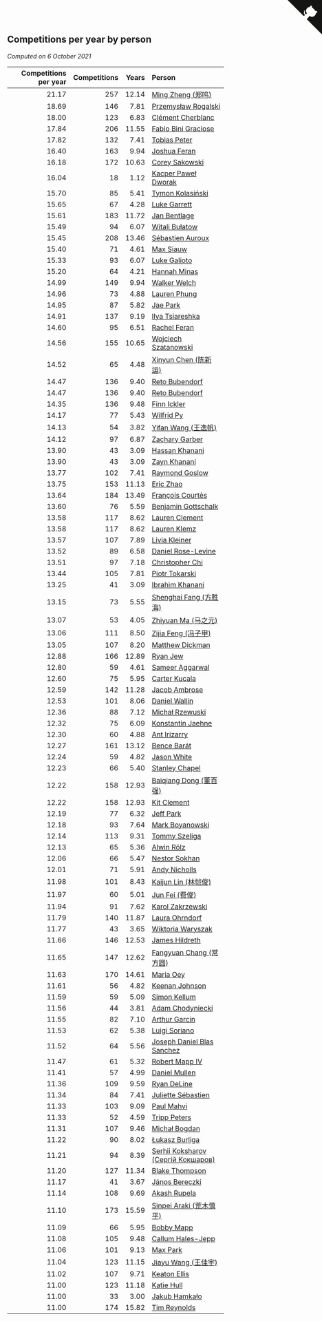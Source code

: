 ## Competitions per year by person

*Computed on  6 October 2021*

| Competitions per year | Competitions | Years | Person |
| ---: | ---: | ---: | :--- |
| 21.17 | 257 | 12.14 | [Ming Zheng (郑鸣)](https://www.worldcubeassociation.org/persons/2009ZHEN11) |
| 18.69 | 146 | 7.81 | [Przemysław Rogalski](https://www.worldcubeassociation.org/persons/2013ROGA02) |
| 18.00 | 123 | 6.83 | [Clément Cherblanc](https://www.worldcubeassociation.org/persons/2014CHER05) |
| 17.84 | 206 | 11.55 | [Fabio Bini Graciose](https://www.worldcubeassociation.org/persons/2010GRAC02) |
| 17.82 | 132 | 7.41 | [Tobias Peter](https://www.worldcubeassociation.org/persons/2014PETE03) |
| 16.40 | 163 | 9.94 | [Joshua Feran](https://www.worldcubeassociation.org/persons/2011FERA01) |
| 16.18 | 172 | 10.63 | [Corey Sakowski](https://www.worldcubeassociation.org/persons/2011SAKO01) |
| 16.04 | 18 | 1.12 | [Kacper Paweł Dworak](https://www.worldcubeassociation.org/persons/2020DWOR01) |
| 15.70 | 85 | 5.41 | [Tymon Kolasiński](https://www.worldcubeassociation.org/persons/2016KOLA02) |
| 15.65 | 67 | 4.28 | [Luke Garrett](https://www.worldcubeassociation.org/persons/2017GARR05) |
| 15.61 | 183 | 11.72 | [Jan Bentlage](https://www.worldcubeassociation.org/persons/2010BENT01) |
| 15.49 | 94 | 6.07 | [Witali Bułatow](https://www.worldcubeassociation.org/persons/2015BUAT01) |
| 15.45 | 208 | 13.46 | [Sébastien Auroux](https://www.worldcubeassociation.org/persons/2008AURO01) |
| 15.40 | 71 | 4.61 | [Max Siauw](https://www.worldcubeassociation.org/persons/2017SIAU02) |
| 15.33 | 93 | 6.07 | [Luke Galioto](https://www.worldcubeassociation.org/persons/2015GALI02) |
| 15.20 | 64 | 4.21 | [Hannah Minas](https://www.worldcubeassociation.org/persons/2017MINA04) |
| 14.99 | 149 | 9.94 | [Walker Welch](https://www.worldcubeassociation.org/persons/2011WELC01) |
| 14.96 | 73 | 4.88 | [Lauren Phung](https://www.worldcubeassociation.org/persons/2016PHUN02) |
| 14.95 | 87 | 5.82 | [Jae Park](https://www.worldcubeassociation.org/persons/2015PARK24) |
| 14.91 | 137 | 9.19 | [Ilya Tsiareshka](https://www.worldcubeassociation.org/persons/2012TERE01) |
| 14.60 | 95 | 6.51 | [Rachel Feran](https://www.worldcubeassociation.org/persons/2015FERA01) |
| 14.56 | 155 | 10.65 | [Wojciech Szatanowski](https://www.worldcubeassociation.org/persons/2011SZAT01) |
| 14.52 | 65 | 4.48 | [Xinyun Chen (陈新运)](https://www.worldcubeassociation.org/persons/2017CHEN36) |
| 14.47 | 136 | 9.40 | [Reto Bubendorf](https://www.worldcubeassociation.org/persons/2012BUBE01) |
| 14.47 | 136 | 9.40 | [Reto Bubendorf](https://www.worldcubeassociation.org/persons/2012BUBE01) |
| 14.35 | 136 | 9.48 | [Finn Ickler](https://www.worldcubeassociation.org/persons/2012ICKL01) |
| 14.17 | 77 | 5.43 | [Wilfrid Py](https://www.worldcubeassociation.org/persons/2016PYWI01) |
| 14.13 | 54 | 3.82 | [Yifan Wang (王逸帆)](https://www.worldcubeassociation.org/persons/2017WANY29) |
| 14.12 | 97 | 6.87 | [Zachary Garber](https://www.worldcubeassociation.org/persons/2014GARB01) |
| 13.90 | 43 | 3.09 | [Hassan Khanani](https://www.worldcubeassociation.org/persons/2018KHAN26) |
| 13.90 | 43 | 3.09 | [Zayn Khanani](https://www.worldcubeassociation.org/persons/2018KHAN28) |
| 13.77 | 102 | 7.41 | [Raymond Goslow](https://www.worldcubeassociation.org/persons/2014GOSL01) |
| 13.75 | 153 | 11.13 | [Eric Zhao](https://www.worldcubeassociation.org/persons/2010ZHAO19) |
| 13.64 | 184 | 13.49 | [François Courtès](https://www.worldcubeassociation.org/persons/2008COUR01) |
| 13.60 | 76 | 5.59 | [Benjamin Gottschalk](https://www.worldcubeassociation.org/persons/2016GOTT01) |
| 13.58 | 117 | 8.62 | [Lauren Clement](https://www.worldcubeassociation.org/persons/2013KLEM01) |
| 13.58 | 117 | 8.62 | [Lauren Klemz](https://www.worldcubeassociation.org/persons/2013KLEM01) |
| 13.57 | 107 | 7.89 | [Livia Kleiner](https://www.worldcubeassociation.org/persons/2013KLEI03) |
| 13.52 | 89 | 6.58 | [Daniel Rose-Levine](https://www.worldcubeassociation.org/persons/2015ROSE01) |
| 13.51 | 97 | 7.18 | [Christopher Chi](https://www.worldcubeassociation.org/persons/2014CHIC01) |
| 13.44 | 105 | 7.81 | [Piotr Tokarski](https://www.worldcubeassociation.org/persons/2013TOKA01) |
| 13.25 | 41 | 3.09 | [Ibrahim Khanani](https://www.worldcubeassociation.org/persons/2018KHAN27) |
| 13.15 | 73 | 5.55 | [Shenghai Fang (方胜海)](https://www.worldcubeassociation.org/persons/2016FANG01) |
| 13.07 | 53 | 4.05 | [Zhiyuan Ma (马之元)](https://www.worldcubeassociation.org/persons/2017MAZH04) |
| 13.06 | 111 | 8.50 | [Zijia Feng (冯子甲)](https://www.worldcubeassociation.org/persons/2013FENG02) |
| 13.05 | 107 | 8.20 | [Matthew Dickman](https://www.worldcubeassociation.org/persons/2013DICK01) |
| 12.88 | 166 | 12.89 | [Ryan Jew](https://www.worldcubeassociation.org/persons/2008JEWR01) |
| 12.80 | 59 | 4.61 | [Sameer Aggarwal](https://www.worldcubeassociation.org/persons/2017AGGA01) |
| 12.60 | 75 | 5.95 | [Carter Kucala](https://www.worldcubeassociation.org/persons/2015KUCA01) |
| 12.59 | 142 | 11.28 | [Jacob Ambrose](https://www.worldcubeassociation.org/persons/2010AMBR01) |
| 12.53 | 101 | 8.06 | [Daniel Wallin](https://www.worldcubeassociation.org/persons/2013WALL03) |
| 12.36 | 88 | 7.12 | [Michał Rzewuski](https://www.worldcubeassociation.org/persons/2014RZEW01) |
| 12.32 | 75 | 6.09 | [Konstantin Jaehne](https://www.worldcubeassociation.org/persons/2015JAEH01) |
| 12.30 | 60 | 4.88 | [Ant Irizarry](https://www.worldcubeassociation.org/persons/2016IRIZ02) |
| 12.27 | 161 | 13.12 | [Bence Barát](https://www.worldcubeassociation.org/persons/2008BARA01) |
| 12.24 | 59 | 4.82 | [Jason White](https://www.worldcubeassociation.org/persons/2016WHIT16) |
| 12.23 | 66 | 5.40 | [Stanley Chapel](https://www.worldcubeassociation.org/persons/2016CHAP04) |
| 12.22 | 158 | 12.93 | [Baiqiang Dong (董百强)](https://www.worldcubeassociation.org/persons/2008DONG06) |
| 12.22 | 158 | 12.93 | [Kit Clement](https://www.worldcubeassociation.org/persons/2008CLEM01) |
| 12.19 | 77 | 6.32 | [Jeff Park](https://www.worldcubeassociation.org/persons/2015PARK08) |
| 12.18 | 93 | 7.64 | [Mark Boyanowski](https://www.worldcubeassociation.org/persons/2014BOYA01) |
| 12.14 | 113 | 9.31 | [Tommy Szeliga](https://www.worldcubeassociation.org/persons/2012SZEL01) |
| 12.13 | 65 | 5.36 | [Alwin Rölz](https://www.worldcubeassociation.org/persons/2016ROLZ01) |
| 12.06 | 66 | 5.47 | [Nestor Sokhan](https://www.worldcubeassociation.org/persons/2016SOKH01) |
| 12.01 | 71 | 5.91 | [Andy Nicholls](https://www.worldcubeassociation.org/persons/2015NICH04) |
| 11.98 | 101 | 8.43 | [Kaijun Lin (林恺俊)](https://www.worldcubeassociation.org/persons/2013LINK01) |
| 11.97 | 60 | 5.01 | [Jun Fei (费俊)](https://www.worldcubeassociation.org/persons/2016FEIJ02) |
| 11.94 | 91 | 7.62 | [Karol Zakrzewski](https://www.worldcubeassociation.org/persons/2014ZAKR01) |
| 11.79 | 140 | 11.87 | [Laura Ohrndorf](https://www.worldcubeassociation.org/persons/2009OHRN01) |
| 11.77 | 43 | 3.65 | [Wiktoria Waryszak](https://www.worldcubeassociation.org/persons/2018WARY01) |
| 11.66 | 146 | 12.53 | [James Hildreth](https://www.worldcubeassociation.org/persons/2009HILD01) |
| 11.65 | 147 | 12.62 | [Fangyuan Chang (常方圆)](https://www.worldcubeassociation.org/persons/2009CHAN04) |
| 11.63 | 170 | 14.61 | [Maria Oey](https://www.worldcubeassociation.org/persons/2007OEYM01) |
| 11.61 | 56 | 4.82 | [Keenan Johnson](https://www.worldcubeassociation.org/persons/2016JOHN30) |
| 11.59 | 59 | 5.09 | [Simon Kellum](https://www.worldcubeassociation.org/persons/2016KELL12) |
| 11.56 | 44 | 3.81 | [Adam Chodyniecki](https://www.worldcubeassociation.org/persons/2017CHOD02) |
| 11.55 | 82 | 7.10 | [Arthur Garcin](https://www.worldcubeassociation.org/persons/2014GARC27) |
| 11.53 | 62 | 5.38 | [Luigi Soriano](https://www.worldcubeassociation.org/persons/2016SORI04) |
| 11.52 | 64 | 5.56 | [Joseph Daniel Blas Sanchez](https://www.worldcubeassociation.org/persons/2016SANC08) |
| 11.47 | 61 | 5.32 | [Robert Mapp IV](https://www.worldcubeassociation.org/persons/2016IVRO01) |
| 11.41 | 57 | 4.99 | [Daniel Mullen](https://www.worldcubeassociation.org/persons/2016MULL04) |
| 11.36 | 109 | 9.59 | [Ryan DeLine](https://www.worldcubeassociation.org/persons/2012DELI01) |
| 11.34 | 84 | 7.41 | [Juliette Sébastien](https://www.worldcubeassociation.org/persons/2014SEBA01) |
| 11.33 | 103 | 9.09 | [Paul Mahvi](https://www.worldcubeassociation.org/persons/2012MAHV01) |
| 11.33 | 52 | 4.59 | [Tripp Peters](https://www.worldcubeassociation.org/persons/2017PETE04) |
| 11.31 | 107 | 9.46 | [Michał Bogdan](https://www.worldcubeassociation.org/persons/2012BOGD01) |
| 11.22 | 90 | 8.02 | [Łukasz Burliga](https://www.worldcubeassociation.org/persons/2013BURL01) |
| 11.21 | 94 | 8.39 | [Serhii Koksharov (Сергій Кокшаров)](https://www.worldcubeassociation.org/persons/2013KOKS01) |
| 11.20 | 127 | 11.34 | [Blake Thompson](https://www.worldcubeassociation.org/persons/2010THOM03) |
| 11.17 | 41 | 3.67 | [János Bereczki](https://www.worldcubeassociation.org/persons/2018BERE01) |
| 11.14 | 108 | 9.69 | [Akash Rupela](https://www.worldcubeassociation.org/persons/2012RUPE01) |
| 11.10 | 173 | 15.59 | [Sinpei Araki (荒木慎平)](https://www.worldcubeassociation.org/persons/2006ARAK01) |
| 11.09 | 66 | 5.95 | [Bobby Mapp](https://www.worldcubeassociation.org/persons/2015MAPP01) |
| 11.08 | 105 | 9.48 | [Callum Hales-Jepp](https://www.worldcubeassociation.org/persons/2012HALE01) |
| 11.06 | 101 | 9.13 | [Max Park](https://www.worldcubeassociation.org/persons/2012PARK03) |
| 11.04 | 123 | 11.15 | [Jiayu Wang (王佳宇)](https://www.worldcubeassociation.org/persons/2010WANG53) |
| 11.02 | 107 | 9.71 | [Keaton Ellis](https://www.worldcubeassociation.org/persons/2012ELLI01) |
| 11.00 | 123 | 11.18 | [Katie Hull](https://www.worldcubeassociation.org/persons/2010HULL01) |
| 11.00 | 33 | 3.00 | [Jakub Hamkało](https://www.worldcubeassociation.org/persons/2018HAMK01) |
| 11.00 | 174 | 15.82 | [Tim Reynolds](https://www.worldcubeassociation.org/persons/2005REYN01) |


<a href="https://github.com/jonatanklosko/wca_statistics" class="github-corner" aria-label="View source on Github"><svg width="80" height="80" viewBox="0 0 250 250" style="fill:#151513; color:#fff; position: absolute; top: 0; border: 0; right: 0;" aria-hidden="true"><path d="M0,0 L115,115 L130,115 L142,142 L250,250 L250,0 Z"></path><path d="M128.3,109.0 C113.8,99.7 119.0,89.6 119.0,89.6 C122.0,82.7 120.5,78.6 120.5,78.6 C119.2,72.0 123.4,76.3 123.4,76.3 C127.3,80.9 125.5,87.3 125.5,87.3 C122.9,97.6 130.6,101.9 134.4,103.2" fill="currentColor" style="transform-origin: 130px 106px;" class="octo-arm"></path><path d="M115.0,115.0 C114.9,115.1 118.7,116.5 119.8,115.4 L133.7,101.6 C136.9,99.2 139.9,98.4 142.2,98.6 C133.8,88.0 127.5,74.4 143.8,58.0 C148.5,53.4 154.0,51.2 159.7,51.0 C160.3,49.4 163.2,43.6 171.4,40.1 C171.4,40.1 176.1,42.5 178.8,56.2 C183.1,58.6 187.2,61.8 190.9,65.4 C194.5,69.0 197.7,73.2 200.1,77.6 C213.8,80.2 216.3,84.9 216.3,84.9 C212.7,93.1 206.9,96.0 205.4,96.6 C205.1,102.4 203.0,107.8 198.3,112.5 C181.9,128.9 168.3,122.5 157.7,114.1 C157.9,116.9 156.7,120.9 152.7,124.9 L141.0,136.5 C139.8,137.7 141.6,141.9 141.8,141.8 Z" fill="currentColor" class="octo-body"></path></svg></a><style>.github-corner:hover .octo-arm{animation:octocat-wave 560ms ease-in-out}@keyframes octocat-wave{0%,100%{transform:rotate(0)}20%,60%{transform:rotate(-25deg)}40%,80%{transform:rotate(10deg)}}@media (max-width:500px){.github-corner:hover .octo-arm{animation:none}.github-corner .octo-arm{animation:octocat-wave 560ms ease-in-out}}</style>

